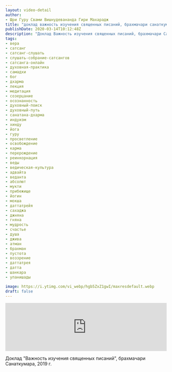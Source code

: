 ```yaml
---
layout: video-detail
author:
- Шри Гуру Свами Вишнудевананда Гири Махарадж
title: "доклад важность изучения священных писаний, брахмачари санаткумара, 2019 г"
publishDate: 2020-03-14T10:12:48Z
description: "Доклад Важность изучения священных писаний, брахмачари Санаткумара, 2019 г."
tags: 
- вера
- сатсанг
- сатсанг-слушать
- слушать-собрание-сатсангов
- сатсанга-онлайн
- духовная-практика
- самадхи
- бог
- дхарма
- лекция
- медитация
- созерцание
- осознанность
- духовный-поиск
- духовный-путь
- санатана-дхарма
- индуизм
- хинду
- йога
- гуру
- просветление
- освобождение
- карма
- перерождение
- реинкорнация
- веды
- ведическая-культура
- адвайта
- веданта
- абсолют
- мукти
- прибежище
- йогин
- мокша
- даттатрейя
- сахаджа
- джняна
- гняна
- мудрость
- счастье
- душа
- джива
- атман
- брахман
- пустота
- воззрение
- даттатрея
- датта
- шанкара
- упанишады

image: https://i.ytimg.com/vi_webp/hgb5ZxZ1gwI/maxresdefault.webp
draft: false
---
```


<iframe width="100%" src="https://www.youtube.com/embed/hgb5ZxZ1gwI" frameborder="0" allowfullscreen=""></iframe> 

 Доклад "Важность изучения священных писаний", брахмачари Санаткумара, 2019 г.

  

 